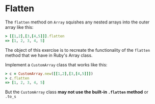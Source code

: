# Flatten

The `flatten` method on `Array` squishes any nested
arrays into the outer array like this:

```ruby
> [[1,2],[3,[4,5]]].flatten
=> [1, 2, 3, 4, 5]
```

The object of this exercise is to recreate the functionality of the
`flatten` method that we have in Ruby's Array class.

Implement a `CustomArray` class that works like this:

```ruby
> c = CustomArray.new([[1,2],[3,[4,5]]])
> c.flatten
=> [1, 2, 3, 4, 5]
```

But the `CustomArray` class **may not use the
built-in `.flatten` method** or `.to_s`
